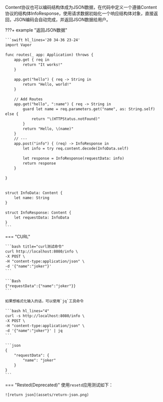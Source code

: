 
Content协议也可以编码结构体成为JSON数据，在代码中定义一个遵循Content协议的结构体InfoResponse，使用请求数据初始化一个响应结构体对象，直接返回，JSON编码会自动完成，并返回JSON数据给用户。

???+ example "返回JSON数据"

    ```swift hl_lines='20 34-36 23-24'
    import Vapor

    func routes(_ app: Application) throws {
        app.get { req in
            return "It works!"
        }

        app.get("hello") { req -> String in
            return "Hello, world!"
        }
        
        // Add Routes
        app.get("hello", ":name") { req -> String in
            guard let name = req.parameters.get("name", as: String.self) else {
                return "\(HTTPStatus.notFound)"
            }
            return "Hello, \(name)"
        }
        // ---
        app.post("info") { (req) -> InfoResponse in
            let info = try req.content.decode(InfoData.self)
            
            let response = InfoResponse(requestData: info)
            return response
        }
        
    }


    struct InfoData: Content {
        let name: String
    }

    struct InfoResponse: Content {
        let requestData: InfoData
    }
    ```

=== "CURL"

    ```bash title="curl测试命令"
    curl http://localhost:8080/info \
    -X POST \
    -H "content-type:application/json" \
    -d '{"name":"joker"}' 
    ```

    ```Bash
    {"requestData":{"name":"joker"}}
    ```

    如果想格式化输入的话，可以使用`jq`工具命令

    ```bash hl_lines="4"
    curl -s http://localhost:8080/info \
    -X POST \
    -H "content-type:application/json" \
    -d '{"name":"joker"}' | jq
    ```

    ```json
    {
        "requestData": {
            "name": "joker"
        }
    }
    ```

=== "Rested(Deprecated)"
    使用`resetd`应用测试如下：

    ![return json](assets/return-json.png)

